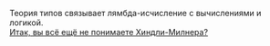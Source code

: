 Теория типов связывает лямбда-исчисление с вычислениями и логикой.  
[Итак, вы всё ещё не понимаете Хиндли-Милнера?](https://habr.com/ru/post/185362/)
